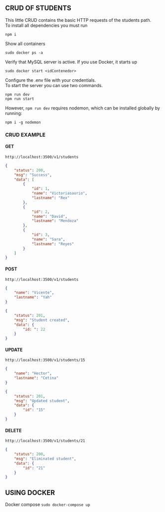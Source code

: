 ## CRUD OF STUDENTS
This little CRUD contains the basic HTTP requests of the students path. <br>
To install all dependencies you must run
```
npm i
```
Show all containers
```
sudo docker ps -a
```
Verify that MySQL server is active. If you use Docker, it starts up
```
sudo docker start <idContenedor>
```
Configure the .env file with your credentials. <br>
To start the server you can use two commands.
```
npm run dev
npm run start
```
However,  `npm run dev`  requires nodemon, which can be installed globally by running:
```
npm i -g nodemon
```
### CRUD EXAMPLE 
#### GET
```
http://localhost:3500/v1/students
```
```json
{
    "status": 200,
    "msg": "Success",
    "data": [
        {
            "id": 1,
            "name": "Victoriasaurio",
            "lastname": "Rex"
        },
        {
            "id": 2,
            "name": "David",
            "lastname": "Mendoza"
        },
        {
            "id": 3,
            "name": "Sara",
            "lastname": "Reyes"
        }
    ]
}
```
#### POST
```
http://localhost:3500/v1/students
```
```json
{
    "name": "Vicente",
    "lastname": "Yah"
}
```
```json
{
    "status": 201,
    "msg": "Student created",
    "data": {
        "id: ": 22
    }
}
```
#### UPDATE
[]('/img/update.png')
```
http://localhost:3500/v1/students/15
```
```json
{
    "name": "Hector",
    "lastname": "Cetina"
}
```
```json
{
    "status": 201,
    "msg": "Updated student",
    "data": {
        "id": "15"
    }
}
```
[]('/img/update-after.png')
#### DELETE
```
http://localhost:3500/v1/students/21
```
```json
{
    "status": 200,
    "msg": "Eliminated student",
    "data": {
        "id": "21"
    }
}
```
[]('/img/delete.png')

## USING DOCKER
Docker compose `sudo docker-compose up`